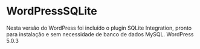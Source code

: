 # WordPressSQLite
Nesta versão do WordPress foi incluído o plugin SQLite Integration, pronto para instalação e sem necessidade de banco de dados MySQL.
WordPress 5.0.3
